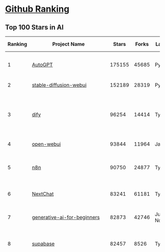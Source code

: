 [Github Ranking](../README.md)
==========

## Top 100 Stars in AI

| Ranking | Project Name | Stars | Forks | Language | Open Issues | Description | Last Commit |
| ------- | ------------ | ----- | ----- | -------- | ----------- | ----------- | ----------- |
| 1 | [AutoGPT](https://github.com/Significant-Gravitas/AutoGPT) | 175155 | 45685 | Python | 144 | AutoGPT is the vision of accessible AI for everyone, to use and to build on. Our mission is to provide the tools, so that you can focus on what matters. | 2025-05-08T23:25:57Z |
| 2 | [stable-diffusion-webui](https://github.com/AUTOMATIC1111/stable-diffusion-webui) | 152189 | 28319 | Python | 2339 | Stable Diffusion web UI | 2025-05-03T06:17:03Z |
| 3 | [dify](https://github.com/langgenius/dify) | 96254 | 14414 | TypeScript | 577 | Dify is an open-source LLM app development platform. Dify's intuitive interface combines AI workflow, RAG pipeline, agent capabilities, model management, observability features and more, letting you quickly go from prototype to production. | 2025-05-09T03:42:52Z |
| 4 | [open-webui](https://github.com/open-webui/open-webui) | 93844 | 11964 | JavaScript | 158 | User-friendly AI Interface (Supports Ollama, OpenAI API, ...) | 2025-05-08T18:57:50Z |
| 5 | [n8n](https://github.com/n8n-io/n8n) | 90750 | 24877 | TypeScript | 426 | Fair-code workflow automation platform with native AI capabilities. Combine visual building with custom code, self-host or cloud, 400+ integrations. | 2025-05-08T23:30:37Z |
| 6 | [NextChat](https://github.com/ChatGPTNextWeb/NextChat) | 83241 | 61181 | TypeScript | 629 | ✨ Light and Fast AI Assistant. Support: Web \| iOS \| MacOS \| Android \|  Linux \| Windows | 2025-04-19T08:00:42Z |
| 7 | [generative-ai-for-beginners](https://github.com/microsoft/generative-ai-for-beginners) | 82873 | 42746 | Jupyter Notebook | 3 | 21 Lessons, Get Started Building with Generative AI  🔗 https://microsoft.github.io/generative-ai-for-beginners/ | 2025-05-08T09:55:56Z |
| 8 | [supabase](https://github.com/supabase/supabase) | 82457 | 8526 | TypeScript | 243 | The open source Firebase alternative. Supabase gives you a dedicated Postgres database to build your web, mobile, and AI applications. | 2025-05-09T03:41:52Z |
| 9 | [funNLP](https://github.com/fighting41love/funNLP) | 73063 | 14845 | Python | 33 | 中英文敏感词、语言检测、中外手机/电话归属地/运营商查询、名字推断性别、手机号抽取、身份证抽取、邮箱抽取、中日文人名库、中文缩写库、拆字词典、词汇情感值、停用词、反动词表、暴恐词表、繁简体转换、英文模拟中文发音、汪峰歌词生成器、职业名称词库、同义词库、反义词库、否定词库、汽车品牌词库、汽车零件词库、连续英文切割、各种中文词向量、公司名字大全、古诗词库、IT词库、财经词库、成语词库、地名词库、历史名人词库、诗词词库、医学词库、饮食词库、法律词库、汽车词库、动物词库、中文聊天语料、中文谣言数据、百度中文问答数据集、句子相似度匹配算法集合、bert资源、文本生成&摘要相关工具、cocoNLP信息抽取工具、国内电话号码正则匹配、清华大学XLORE:中英文跨语言百科知识图谱、清华大学人工智能技术系列报告、自然语言生成、NLU太难了系列、自动对联数据及机器人、用户名黑名单列表、罪名法务名词及分类模型、微信公众号语料、cs224n深度学习自然语言处理课程、中文手写汉字识别、中文自然语言处理 语料/数据集、变量命名神器、分词语料库+代码、任务型对话英文数据集、ASR 语音数据集 + 基于深度学习的中文语音识别系统、笑声检测器、Microsoft多语言数字/单位/如日期时间识别包、中华新华字典数据库及api(包括常用歇后语、成语、词语和汉字)、文档图谱自动生成、SpaCy 中文模型、Common Voice语音识别数据集新版、神经网络关系抽取、基于bert的命名实体识别、关键词(Keyphrase)抽取包pke、基于医疗领域知识图谱的问答系统、基于依存句法与语义角色标注的事件三元组抽取、依存句法分析4万句高质量标注数据、cnocr：用来做中文OCR的Python3包、中文人物关系知识图谱项目、中文nlp竞赛项目及代码汇总、中文字符数据、speech-aligner: 从“人声语音”及其“语言文本”产生音素级别时间对齐标注的工具、AmpliGraph: 知识图谱表示学习(Python)库：知识图谱概念链接预测、Scattertext 文本可视化(python)、语言/知识表示工具：BERT & ERNIE、中文对比英文自然语言处理NLP的区别综述、Synonyms中文近义词工具包、HarvestText领域自适应文本挖掘工具（新词发现-情感分析-实体链接等）、word2word：(Python)方便易用的多语言词-词对集：62种语言/3,564个多语言对、语音识别语料生成工具：从具有音频/字幕的在线视频创建自动语音识别(ASR)语料库、构建医疗实体识别的模型（包含词典和语料标注）、单文档非监督的关键词抽取、Kashgari中使用gpt-2语言模型、开源的金融投资数据提取工具、文本自动摘要库TextTeaser: 仅支持英文、人民日报语料处理工具集、一些关于自然语言的基本模型、基于14W歌曲知识库的问答尝试--功能包括歌词接龙and已知歌词找歌曲以及歌曲歌手歌词三角关系的问答、基于Siamese bilstm模型的相似句子判定模型并提供训练数据集和测试数据集、用Transformer编解码模型实现的根据Hacker News文章标题自动生成评论、用BERT进行序列标记和文本分类的模板代码、LitBank：NLP数据集——支持自然语言处理和计算人文学科任务的100部带标记英文小说语料、百度开源的基准信息抽取系统、虚假新闻数据集、Facebook: LAMA语言模型分析，提供Transformer-XL/BERT/ELMo/GPT预训练语言模型的统一访问接口、CommonsenseQA：面向常识的英文QA挑战、中文知识图谱资料、数据及工具、各大公司内部里大牛分享的技术文档 PDF 或者 PPT、自然语言生成SQL语句（英文）、中文NLP数据增强（EDA）工具、英文NLP数据增强工具 、基于医药知识图谱的智能问答系统、京东商品知识图谱、基于mongodb存储的军事领域知识图谱问答项目、基于远监督的中文关系抽取、语音情感分析、中文ULMFiT-情感分析-文本分类-语料及模型、一个拍照做题程序、世界各国大规模人名库、一个利用有趣中文语料库 qingyun 训练出来的中文聊天机器人、中文聊天机器人seqGAN、省市区镇行政区划数据带拼音标注、教育行业新闻语料库包含自动文摘功能、开放了对话机器人-知识图谱-语义理解-自然语言处理工具及数据、中文知识图谱：基于百度百科中文页面-抽取三元组信息-构建中文知识图谱、masr: 中文语音识别-提供预训练模型-高识别率、Python音频数据增广库、中文全词覆盖BERT及两份阅读理解数据、ConvLab：开源多域端到端对话系统平台、中文自然语言处理数据集、基于最新版本rasa搭建的对话系统、基于TensorFlow和BERT的管道式实体及关系抽取、一个小型的证券知识图谱/知识库、复盘所有NLP比赛的TOP方案、OpenCLaP：多领域开源中文预训练语言模型仓库、UER：基于不同语料+编码器+目标任务的中文预训练模型仓库、中文自然语言处理向量合集、基于金融-司法领域(兼有闲聊性质)的聊天机器人、g2pC：基于上下文的汉语读音自动标记模块、Zincbase 知识图谱构建工具包、诗歌质量评价/细粒度情感诗歌语料库、快速转化「中文数字」和「阿拉伯数字」、百度知道问答语料库、基于知识图谱的问答系统、jieba_fast 加速版的jieba、正则表达式教程、中文阅读理解数据集、基于BERT等最新语言模型的抽取式摘要提取、Python利用深度学习进行文本摘要的综合指南、知识图谱深度学习相关资料整理、维基大规模平行文本语料、StanfordNLP 0.2.0：纯Python版自然语言处理包、NeuralNLP-NeuralClassifier：腾讯开源深度学习文本分类工具、端到端的封闭域对话系统、中文命名实体识别：NeuroNER vs. BertNER、新闻事件线索抽取、2019年百度的三元组抽取比赛：“科学空间队”源码、基于依存句法的开放域文本知识三元组抽取和知识库构建、中文的GPT2训练代码、ML-NLP - 机器学习(Machine Learning)NLP面试中常考到的知识点和代码实现、nlp4han:中文自然语言处理工具集(断句/分词/词性标注/组块/句法分析/语义分析/NER/N元语法/HMM/代词消解/情感分析/拼写检查、XLM：Facebook的跨语言预训练语言模型、用基于BERT的微调和特征提取方法来进行知识图谱百度百科人物词条属性抽取、中文自然语言处理相关的开放任务-数据集-当前最佳结果、CoupletAI - 基于CNN+Bi-LSTM+Attention 的自动对对联系统、抽象知识图谱、MiningZhiDaoQACorpus - 580万百度知道问答数据挖掘项目、brat rapid annotation tool: 序列标注工具、大规模中文知识图谱数据：1.4亿实体、数据增强在机器翻译及其他nlp任务中的应用及效果、allennlp阅读理解:支持多种数据和模型、PDF表格数据提取工具 、 Graphbrain：AI开源软件库和科研工具，目的是促进自动意义提取和文本理解以及知识的探索和推断、简历自动筛选系统、基于命名实体识别的简历自动摘要、中文语言理解测评基准，包括代表性的数据集&基准模型&语料库&排行榜、树洞 OCR 文字识别 、从包含表格的扫描图片中识别表格和文字、语声迁移、Python口语自然语言处理工具集(英文)、 similarity：相似度计算工具包，java编写、海量中文预训练ALBERT模型 、Transformers 2.0 、基于大规模音频数据集Audioset的音频增强 、Poplar：网页版自然语言标注工具、图片文字去除，可用于漫画翻译 、186种语言的数字叫法库、Amazon发布基于知识的人-人开放领域对话数据集 、中文文本纠错模块代码、繁简体转换 、 Python实现的多种文本可读性评价指标、类似于人名/地名/组织机构名的命名体识别数据集 、东南大学《知识图谱》研究生课程(资料)、. 英文拼写检查库 、 wwsearch是企业微信后台自研的全文检索引擎、CHAMELEON：深度学习新闻推荐系统元架构 、 8篇论文梳理BERT相关模型进展与反思、DocSearch：免费文档搜索引擎、 LIDA：轻量交互式对话标注工具 、aili - the fastest in-memory index in the East 东半球最快并发索引 、知识图谱车音工作项目、自然语言生成资源大全 、中日韩分词库mecab的Python接口库、中文文本摘要/关键词提取、汉字字符特征提取器 (featurizer)，提取汉字的特征（发音特征、字形特征）用做深度学习的特征、中文生成任务基准测评 、中文缩写数据集、中文任务基准测评 - 代表性的数据集-基准(预训练)模型-语料库-baseline-工具包-排行榜、PySS3：面向可解释AI的SS3文本分类器机器可视化工具 、中文NLP数据集列表、COPE - 格律诗编辑程序、doccano：基于网页的开源协同多语言文本标注工具 、PreNLP：自然语言预处理库、简单的简历解析器，用来从简历中提取关键信息、用于中文闲聊的GPT2模型：GPT2-chitchat、基于检索聊天机器人多轮响应选择相关资源列表(Leaderboards、Datasets、Papers)、(Colab)抽象文本摘要实现集锦(教程 、词语拼音数据、高效模糊搜索工具、NLP数据增广资源集、微软对话机器人框架 、 GitHub Typo Corpus：大规模GitHub多语言拼写错误/语法错误数据集、TextCluster：短文本聚类预处理模块 Short text cluster、面向语音识别的中文文本规范化、BLINK：最先进的实体链接库、BertPunc：基于BERT的最先进标点修复模型、Tokenizer：快速、可定制的文本词条化库、中文语言理解测评基准，包括代表性的数据集、基准(预训练)模型、语料库、排行榜、spaCy 医学文本挖掘与信息提取 、 NLP任务示例项目代码集、 python拼写检查库、chatbot-list - 行业内关于智能客服、聊天机器人的应用和架构、算法分享和介绍、语音质量评价指标(MOSNet, BSSEval, STOI, PESQ, SRMR)、 用138GB语料训练的法文RoBERTa预训练语言模型 、BERT-NER-Pytorch：三种不同模式的BERT中文NER实验、无道词典 - 有道词典的命令行版本，支持英汉互查和在线查询、2019年NLP亮点回顾、 Chinese medical dialogue data 中文医疗对话数据集 、最好的汉字数字(中文数字)-阿拉伯数字转换工具、 基于百科知识库的中文词语多词义/义项获取与特定句子词语语义消歧、awesome-nlp-sentiment-analysis - 情感分析、情绪原因识别、评价对象和评价词抽取、LineFlow：面向所有深度学习框架的NLP数据高效加载器、中文医学NLP公开资源整理 、MedQuAD：(英文)医学问答数据集、将自然语言数字串解析转换为整数和浮点数、Transfer Learning in Natural Language Processing (NLP) 、面向语音识别的中文/英文发音辞典、Tokenizers：注重性能与多功能性的最先进分词器、CLUENER 细粒度命名实体识别 Fine Grained Named Entity Recognition、 基于BERT的中文命名实体识别、中文谣言数据库、NLP数据集/基准任务大列表、nlp相关的一些论文及代码, 包括主题模型、词向量(Word Embedding)、命名实体识别(NER)、文本分类(Text Classificatin)、文本生成(Text Generation)、文本相似性(Text Similarity)计算等，涉及到各种与nlp相关的算法，基于keras和tensorflow 、Python文本挖掘/NLP实战示例、 Blackstone：面向非结构化法律文本的spaCy pipeline和NLP模型通过同义词替换实现文本“变脸” 、中文 预训练 ELECTREA 模型: 基于对抗学习 pretrain Chinese Model 、albert-chinese-ner - 用预训练语言模型ALBERT做中文NER 、基于GPT2的特定主题文本生成/文本增广、开源预训练语言模型合集、多语言句向量包、编码、标记和实现：一种可控高效的文本生成方法、 英文脏话大列表 、attnvis：GPT2、BERT等transformer语言模型注意力交互可视化、CoVoST：Facebook发布的多语种语音-文本翻译语料库，包括11种语言(法语、德语、荷兰语、俄语、西班牙语、意大利语、土耳其语、波斯语、瑞典语、蒙古语和中文)的语音、文字转录及英文译文、Jiagu自然语言处理工具 - 以BiLSTM等模型为基础，提供知识图谱关系抽取 中文分词 词性标注 命名实体识别 情感分析 新词发现 关键词 文本摘要 文本聚类等功能、用unet实现对文档表格的自动检测，表格重建、NLP事件提取文献资源列表 、 金融领域自然语言处理研究资源大列表、CLUEDatasetSearch - 中英文NLP数据集：搜索所有中文NLP数据集，附常用英文NLP数据集 、medical_NER - 中文医学知识图谱命名实体识别 、(哈佛)讲因果推理的免费书、知识图谱相关学习资料/数据集/工具资源大列表、Forte：灵活强大的自然语言处理pipeline工具集 、Python字符串相似性算法库、PyLaia：面向手写文档分析的深度学习工具包、TextFooler：针对文本分类/推理的对抗文本生成模块、Haystack：灵活、强大的可扩展问答(QA)框架、中文关键短语抽取工具 | 2024-05-10T07:38:24Z |
| 10 | [Deep-Live-Cam](https://github.com/hacksider/Deep-Live-Cam) | 65177 | 9023 | Python | 60 | real time face swap and one-click video deepfake with only a single image | 2025-05-05T00:30:44Z |
| 11 | [AppFlowy](https://github.com/AppFlowy-IO/AppFlowy) | 62735 | 4223 | Dart | 959 | Bring projects, wikis, and teams together with AI. AppFlowy is the AI collaborative workspace where you achieve more without losing control of your data. The leading open source Notion alternative. | 2025-05-09T03:42:45Z |
| 12 | [lobe-chat](https://github.com/lobehub/lobe-chat) | 60270 | 12689 | TypeScript | 737 | 🤯 Lobe Chat - an open-source, modern-design AI chat framework. Supports Multi AI Providers( OpenAI / Claude 3 / Gemini / Ollama / DeepSeek / Qwen), Knowledge Base (file upload / knowledge management / RAG ), Multi-Modals (Plugins/Artifacts) and Thinking. One-click FREE deployment of your private ChatGPT/ Claude / DeepSeek application. | 2025-05-09T01:29:54Z |
| 13 | [langflow](https://github.com/langflow-ai/langflow) | 59599 | 6287 | Python | 414 | Langflow is a powerful tool for building and deploying AI-powered agents and workflows. | 2025-05-08T23:05:31Z |
| 14 | [browser-use](https://github.com/browser-use/browser-use) | 59456 | 6498 | Python | 375 | 🌐 Make websites accessible for AI agents. Automate tasks online with ease. | 2025-05-06T23:59:02Z |
| 15 | [MetaGPT](https://github.com/FoundationAgents/MetaGPT) | 55400 | 6592 | Python | 60 | 🌟 The Multi-Agent Framework: First AI Software Company, Towards Natural Language Programming | 2025-03-31T07:17:13Z |
| 16 | [gpt-engineer](https://github.com/AntonOsika/gpt-engineer) | 54094 | 7102 | Python | 24 | CLI platform to experiment with codegen. Precursor to: https://lovable.dev | 2024-11-17T22:47:32Z |
| 17 | [ChatGPT](https://github.com/lencx/ChatGPT) | 53747 | 6086 | Rust | 799 | 🔮 ChatGPT Desktop Application (Mac, Windows and Linux) | 2024-08-29T17:58:11Z |
| 18 | [meilisearch](https://github.com/meilisearch/meilisearch) | 51107 | 2029 | Rust | 184 | A lightning-fast search engine API bringing AI-powered hybrid search to your sites and applications. | 2025-05-08T18:08:34Z |
| 19 | [LLaMA-Factory](https://github.com/hiyouga/LLaMA-Factory) | 48502 | 5903 | Python | 441 | Unified Efficient Fine-Tuning of 100+ LLMs & VLMs (ACL 2024) | 2025-05-07T10:23:11Z |
| 20 | [LLMs-from-scratch](https://github.com/rasbt/LLMs-from-scratch) | 48214 | 6884 | Jupyter Notebook | 1 | Implement a ChatGPT-like LLM in PyTorch from scratch, step by step | 2025-04-20T02:16:18Z |
| 21 | [awesome-mcp-servers](https://github.com/punkpeye/awesome-mcp-servers) | 47049 | 3462 | None | 14 | A collection of MCP servers. | 2025-05-08T23:33:52Z |
| 22 | [autogen](https://github.com/microsoft/autogen) | 44217 | 6672 | Python | 502 | A programming framework for agentic AI 🤖 PyPi: autogen-agentchat Discord: https://aka.ms/autogen-discord Office Hour: https://aka.ms/autogen-officehour | 2025-05-09T01:39:31Z |
| 23 | [anything-llm](https://github.com/Mintplex-Labs/anything-llm) | 43828 | 4287 | JavaScript | 238 | The all-in-one Desktop & Docker AI application with built-in RAG, AI agents, No-code agent builder, MCP compatibility,  and more. | 2025-05-08T23:21:17Z |
| 24 | [JeecgBoot](https://github.com/jeecgboot/JeecgBoot) | 42617 | 15320 | Java | 39 | 🔥一款基于AIGC和低代码引擎的AI低代码平台，旨在帮助企业快速实现低代码开发和构建、部署个性化的 AI 应用。 前后端分离 SpringBoot，SpringCloud，Ant Design&Vue3，Mybatis，Shiro！强大的代码生成器让前后端代码一键生成，无需写任何代码! 成套AI大模型功能: AI模型管理、AI应用、知识库、AI流程编排、AI对话助手等； | 2025-05-07T10:18:21Z |
| 25 | [crawl4ai](https://github.com/unclecode/crawl4ai) | 42597 | 3911 | Python | 113 | 🚀🤖 Crawl4AI: Open-source LLM Friendly Web Crawler & Scraper. Don't be shy, join here: https://discord.gg/jP8KfhDhyN | 2025-05-08T12:09:41Z |
| 26 | [OpenBB](https://github.com/OpenBB-finance/OpenBB) | 41277 | 3686 | Python | 40 | Investment Research for Everyone, Everywhere. | 2025-05-08T16:45:14Z |
| 27 | [ColossalAI](https://github.com/hpcaitech/ColossalAI) | 40866 | 4502 | Python | 427 | Making large AI models cheaper, faster and more accessible | 2025-05-08T06:10:21Z |
| 28 | [kong](https://github.com/Kong/kong) | 40781 | 4917 | Lua | 68 | 🦍 The Cloud-Native API Gateway and AI Gateway. | 2025-05-09T03:01:58Z |
| 29 | [ailearning](https://github.com/apachecn/ailearning) | 40735 | 11550 | Python | 2 | AiLearning：数据分析+机器学习实战+线性代数+PyTorch+NLTK+TF2 | 2024-11-12T16:21:55Z |
| 30 | [ClickHouse](https://github.com/ClickHouse/ClickHouse) | 40559 | 7282 | C++ | 4067 | ClickHouse® is a real-time analytics database management system | 2025-05-09T02:27:28Z |
| 31 | [system-prompts-and-models-of-ai-tools](https://github.com/x1xhlol/system-prompts-and-models-of-ai-tools) | 40270 | 12102 | None | 11 | FULL v0, Cursor, Manus, Same.dev, Lovable, Devin, Replit Agent, Windsurf Agent & VSCode Agent (And other Open Sourced) System Prompts, Tools & AI Models. | 2025-04-30T14:43:09Z |
| 32 | [airflow](https://github.com/apache/airflow) | 39973 | 14994 | Python | 1092 | Apache Airflow - A platform to programmatically author, schedule, and monitor workflows | 2025-05-09T03:07:52Z |
| 33 | [firecrawl](https://github.com/mendableai/firecrawl) | 37810 | 3434 | TypeScript | 163 | 🔥 Turn entire websites into LLM-ready markdown or structured data. Scrape, crawl and extract with a single API. | 2025-05-08T23:54:01Z |
| 34 | [quivr](https://github.com/QuivrHQ/quivr) | 37799 | 3635 | Python | 6 | Opiniated RAG for integrating GenAI in your apps 🧠   Focus on your product rather than the RAG. Easy integration in existing products with customisation!  Any LLM: GPT4, Groq, Llama. Any Vectorstore: PGVector, Faiss. Any Files. Anyway you want.  | 2025-05-05T13:47:37Z |
| 35 | [GitHubDaily](https://github.com/GitHubDaily/GitHubDaily) | 37712 | 3948 | None | 345 | 坚持分享 GitHub 上高质量、有趣实用的开源技术教程、开发者工具、编程网站、技术资讯。A list cool, interesting projects of GitHub. | 2025-03-20T08:54:47Z |
| 36 | [AI-For-Beginners](https://github.com/microsoft/AI-For-Beginners) | 37403 | 6888 | Jupyter Notebook | 23 | 12 Weeks, 24 Lessons, AI for All! | 2025-04-29T16:09:57Z |
| 37 | [Open-Assistant](https://github.com/LAION-AI/Open-Assistant) | 37344 | 3269 | Python | 227 | OpenAssistant is a chat-based assistant that understands tasks, can interact with third-party systems, and retrieve information dynamically to do so. | 2024-08-17T01:55:35Z |
| 38 | [photoprism](https://github.com/photoprism/photoprism) | 37270 | 2065 | Go | 419 | AI-Powered Photos App for the Decentralized Web 🌈💎✨ | 2025-05-08T11:02:37Z |
| 39 | [ray](https://github.com/ray-project/ray) | 36938 | 6268 | Python | 3772 | Ray is an AI compute engine. Ray consists of a core distributed runtime and a set of AI Libraries for accelerating ML workloads. | 2025-05-09T00:55:50Z |
| 40 | [upscayl](https://github.com/upscayl/upscayl) | 36761 | 1694 | TypeScript | 64 | 🆙 Upscayl - #1 Free and Open Source AI Image Upscaler for Linux, MacOS and Windows. | 2025-04-25T13:23:15Z |
| 41 | [chatgpt-on-wechat](https://github.com/zhayujie/chatgpt-on-wechat) | 36643 | 9174 | Python | 290 | 基于大模型搭建的聊天机器人，同时支持 微信公众号、企业微信应用、飞书、钉钉 等接入，可选择GPT4.1/GPT-4o/GPT-o1/ DeepSeek/Claude/文心一言/讯飞星火/通义千问/ Gemini/GLM-4/Kimi/LinkAI，能处理文本、语音和图片，访问操作系统和互联网，支持基于自有知识库进行定制企业智能客服。 | 2025-04-20T09:22:54Z |
| 42 | [MockingBird](https://github.com/babysor/MockingBird) | 36227 | 5259 | Python | 475 | 🚀AI拟声: 5秒内克隆您的声音并生成任意语音内容 Clone a voice in 5 seconds to generate arbitrary speech in real-time | 2024-11-15T05:00:29Z |
| 43 | [google-research](https://github.com/google-research/google-research) | 35495 | 8080 | Jupyter Notebook | 956 | Google Research | 2025-05-07T22:32:46Z |
| 44 | [chatbox](https://github.com/chatboxai/chatbox) | 34663 | 3311 | TypeScript | 679 | User-friendly Desktop Client App for AI Models/LLMs (GPT, Claude, Gemini, Ollama...) | 2025-04-27T14:53:01Z |
| 45 | [gold-miner](https://github.com/xitu/gold-miner) | 34083 | 5044 | None | 5 | 🥇掘金翻译计划，可能是世界最大最好的英译中技术社区，最懂读者和译者的翻译平台： | 2024-04-17T09:44:37Z |
| 46 | [AgentGPT](https://github.com/reworkd/AgentGPT) | 34010 | 9404 | TypeScript | 127 | 🤖 Assemble, configure, and deploy autonomous AI Agents in your browser. | 2025-04-29T01:19:32Z |
| 47 | [gpt-pilot](https://github.com/Pythagora-io/gpt-pilot) | 32668 | 3316 | Python | 234 | The first real AI developer | 2025-03-04T06:26:32Z |
| 48 | [aider](https://github.com/Aider-AI/aider) | 32655 | 2958 | Python | 792 | aider is AI pair programming in your terminal | 2025-05-09T02:49:25Z |
| 49 | [LocalAI](https://github.com/mudler/LocalAI) | 32461 | 2473 | Go | 440 | :robot: The free, Open Source alternative to OpenAI, Claude and others. Self-hosted and local-first. Drop-in replacement for OpenAI,  running on consumer-grade hardware. No GPU required. Runs gguf, transformers, diffusers and many more models architectures. Features: Generate Text, Audio, Video, Images, Voice Cloning, Distributed, P2P inference | 2025-05-08T23:13:28Z |
| 50 | [spaCy](https://github.com/explosion/spaCy) | 31525 | 4503 | Python | 172 | 💫 Industrial-strength Natural Language Processing (NLP) in Python | 2025-04-11T18:56:53Z |
| 51 | [fairseq](https://github.com/facebookresearch/fairseq) | 31404 | 6512 | Python | 1174 | Facebook AI Research Sequence-to-Sequence Toolkit written in Python. | 2025-01-09T16:43:36Z |
| 52 | [awesome-llm-apps](https://github.com/Shubhamsaboo/awesome-llm-apps) | 31304 | 3521 | Python | 7 | Collection of awesome LLM apps with AI Agents and RAG using OpenAI, Anthropic, Gemini and opensource models. | 2025-05-05T21:44:34Z |
| 53 | [crewAI](https://github.com/crewAIInc/crewAI) | 31301 | 4186 | Python | 68 | Framework for orchestrating role-playing, autonomous AI agents. By fostering collaborative intelligence, CrewAI empowers agents to work together seamlessly, tackling complex tasks. | 2025-05-09T02:27:28Z |
| 54 | [chatbot-ui](https://github.com/mckaywrigley/chatbot-ui) | 31172 | 8807 | TypeScript | 167 | AI chat for any model. | 2024-08-03T00:38:07Z |
| 55 | [tabby](https://github.com/TabbyML/tabby) | 31068 | 1460 | Rust | 179 | Self-hosted AI coding assistant | 2025-05-09T03:25:58Z |
| 56 | [fabric](https://github.com/danielmiessler/fabric) | 31002 | 3205 | Go | 200 | fabric is an open-source framework for augmenting humans using AI. It provides a modular framework for solving specific problems using a crowdsourced set of AI prompts that can be used anywhere. | 2025-05-06T22:06:47Z |
| 57 | [ruoyi-vue-pro](https://github.com/YunaiV/ruoyi-vue-pro) | 30826 | 6627 | Java | 16 | 🔥 官方推荐 🔥 RuoYi-Vue 全新 Pro 版本，优化重构所有功能。基于 Spring Boot + MyBatis Plus + Vue & Element 实现的后台管理系统 + 微信小程序，支持 RBAC 动态权限、数据权限、SaaS 多租户、Flowable 工作流、三方登录、支付、短信、商城、CRM、ERP、AI 大模型等功能。你的 ⭐️ Star ⭐️，是作者生发的动力！ | 2025-05-06T12:58:16Z |
| 58 | [netron](https://github.com/lutzroeder/netron) | 30151 | 2900 | JavaScript | 19 | Visualizer for neural network, deep learning and machine learning models | 2025-05-07T15:49:12Z |
| 59 | [khoj](https://github.com/khoj-ai/khoj) | 29976 | 1673 | Python | 68 | Your AI second brain. Self-hostable. Get answers from the web or your docs. Build custom agents, schedule automations, do deep research. Turn any online or local LLM into your personal, autonomous AI (gpt, claude, gemini, llama, qwen, mistral). Get started - free. | 2025-05-03T02:29:40Z |
| 60 | [AI-Expert-Roadmap](https://github.com/AMAI-GmbH/AI-Expert-Roadmap) | 29830 | 2527 | JavaScript | 19 | Roadmap to becoming an Artificial Intelligence Expert in 2022 | 2023-12-31T02:20:16Z |
| 61 | [roop](https://github.com/s0md3v/roop) | 29752 | 6737 | Python | 0 | one-click face swap | 2024-08-19T12:57:17Z |
| 62 | [cursor](https://github.com/getcursor/cursor) | 29739 | 1880 | None | 1673 | The AI Code Editor | 2024-10-13T19:23:26Z |
| 63 | [Mr.-Ranedeer-AI-Tutor](https://github.com/JushBJJ/Mr.-Ranedeer-AI-Tutor) | 29522 | 3372 | None | 13 | A GPT-4 AI Tutor Prompt for customizable personalized learning experiences. | 2024-03-25T13:06:55Z |
| 64 | [pytorch-lightning](https://github.com/Lightning-AI/pytorch-lightning) | 29429 | 3489 | Python | 933 | Pretrain, finetune ANY AI model of ANY size on multiple GPUs, TPUs with zero code changes. | 2025-05-08T14:17:28Z |
| 65 | [docling](https://github.com/docling-project/docling) | 29007 | 1812 | Python | 337 | Get your documents ready for gen AI | 2025-05-08T19:46:18Z |
| 66 | [mem0](https://github.com/mem0ai/mem0) | 28861 | 2762 | Python | 258 | Memory for AI Agents; SOTA in AI Agent Memory, beating OpenAI Memory in accuracy by 26% - https://mem0.ai/research | 2025-05-08T18:11:46Z |
| 67 | [Jobs_Applier_AI_Agent_AIHawk](https://github.com/feder-cr/Jobs_Applier_AI_Agent_AIHawk) | 28084 | 4211 | Python | 40 | AIHawk aims to easy job hunt process by automating the job application process. Utilizing artificial intelligence, it enables users to apply for multiple jobs in a tailored way. | 2025-05-03T19:46:29Z |
| 68 | [exo](https://github.com/exo-explore/exo) | 28016 | 1748 | Python | 336 | Run your own AI cluster at home with everyday devices 📱💻 🖥️⌚ | 2025-03-21T22:23:32Z |
| 69 | [mindsdb](https://github.com/mindsdb/mindsdb) | 27918 | 4961 | Python | 68 | AI's query engine - Platform for building AI that can learn and answer questions over large scale federated data. | 2025-05-09T03:08:50Z |
| 70 | [MoneyPrinterTurbo](https://github.com/harry0703/MoneyPrinterTurbo) | 27750 | 4092 | Python | 113 | 利用AI大模型，一键生成高清短视频 Generate short videos with one click using AI LLM. | 2025-05-09T02:07:11Z |
| 71 | [ai-hedge-fund](https://github.com/virattt/ai-hedge-fund) | 27078 | 4663 | Python | 69 | An AI Hedge Fund Team | 2025-05-08T22:57:10Z |
| 72 | [so-vits-svc](https://github.com/svc-develop-team/so-vits-svc) | 27032 | 4979 | Python | 21 | SoftVC VITS Singing Voice Conversion | 2023-11-11T13:11:31Z |
| 73 | [agno](https://github.com/agno-agi/agno) | 26360 | 3336 | Python | 71 | Agno is a lightweight library for building Agents with memory, knowledge, tools and reasoning. | 2025-05-09T03:28:45Z |
| 74 | [continue](https://github.com/continuedev/continue) | 26117 | 2729 | TypeScript | 804 | ⏩ Create, share, and use custom AI code assistants with our open-source IDE extensions and hub of models, rules, prompts, docs, and other building blocks | 2025-05-09T02:04:54Z |
| 75 | [generative-models](https://github.com/Stability-AI/generative-models) | 25817 | 2868 | Python | 263 | Generative Models by Stability AI | 2025-04-04T03:32:07Z |
| 76 | [Folo](https://github.com/RSSNext/Folo) | 25697 | 1095 | TypeScript | 139 | 🧡 Follow everything in one place | 2025-05-09T02:04:06Z |
| 77 | [nx](https://github.com/nrwl/nx) | 25592 | 2516 | TypeScript | 616 | Build system, optimized for monorepos, with AI-powered architectural awareness and advanced CI capabilities. | 2025-05-08T23:32:59Z |
| 78 | [LibreChat](https://github.com/danny-avila/LibreChat) | 25347 | 4362 | TypeScript | 141 | Enhanced ChatGPT Clone: Features Agents, DeepSeek, Anthropic, AWS, OpenAI, Assistants API, Azure, Groq, o1, GPT-4o, Mistral, OpenRouter, Vertex AI, Gemini, Artifacts, AI model switching, message search, Code Interpreter, langchain, DALL-E-3, OpenAPI Actions, Functions, Secure Multi-User Auth, Presets, open-source for self-hosting. Active project. | 2025-05-08T19:21:00Z |
| 79 | [composio](https://github.com/ComposioHQ/composio) | 25225 | 4418 | Python | 41 | Composio equip's your AI agents & LLMs with 100+ high-quality integrations via function calling | 2025-05-07T19:58:59Z |
| 80 | [InvokeAI](https://github.com/invoke-ai/InvokeAI) | 25046 | 2542 | TypeScript | 700 | Invoke is a leading creative engine for Stable Diffusion models, empowering professionals, artists, and enthusiasts to generate and create visual media using the latest AI-driven technologies. The solution offers an industry leading WebUI, and serves as the foundation for multiple commercial products. | 2025-05-08T19:55:41Z |
| 81 | [Genesis](https://github.com/Genesis-Embodied-AI/Genesis) | 24958 | 2212 | Python | 148 | A generative world for general-purpose robotics & embodied AI learning. | 2025-05-08T20:26:38Z |
| 82 | [cursor-free-vip](https://github.com/yeongpin/cursor-free-vip) | 24398 | 3036 | Python | 329 | [Support 0.49.x]（Reset Cursor AI MachineID & Bypass Higher Token Limit） Cursor Ai ，自动重置机器ID ， 免费升级使用Pro功能: You've reached your trial request limit. / Too many free trial accounts used on this machine. Please upgrade to pro. We have this limit in place to prevent abuse. Please let us know if you believe this is a mistake. | 2025-05-06T05:34:07Z |
| 83 | [semantic-kernel](https://github.com/microsoft/semantic-kernel) | 24350 | 3797 | C# | 413 | Integrate cutting-edge LLM technology quickly and easily into your apps | 2025-05-09T03:41:17Z |
| 84 | [kratos](https://github.com/go-kratos/kratos) | 24270 | 4083 | Go | 13 | Your ultimate Go microservices framework for the cloud-native era. | 2025-04-29T07:46:20Z |
| 85 | [modular](https://github.com/modular/modular) | 23983 | 2607 | Mojo | 665 | The Modular Platform (includes MAX & Mojo) | 2025-05-09T01:14:23Z |
| 86 | [llm-app](https://github.com/pathwaycom/llm-app) | 23963 | 413 | Jupyter Notebook | 5 | Ready-to-run cloud templates for RAG, AI pipelines, and enterprise search with live data. 🐳Docker-friendly.⚡Always in sync with Sharepoint, Google Drive, S3, Kafka, PostgreSQL, real-time data APIs, and more. | 2025-05-07T15:59:40Z |
| 87 | [FastGPT](https://github.com/labring/FastGPT) | 23962 | 6193 | TypeScript | 512 | FastGPT is a knowledge-based platform built on the LLMs, offers a comprehensive suite of out-of-the-box capabilities such as data processing, RAG retrieval, and visual AI workflow orchestration, letting you easily develop and deploy complex question-answering systems without the need for extensive setup or configuration. | 2025-05-08T14:10:37Z |
| 88 | [qdrant](https://github.com/qdrant/qdrant) | 23418 | 1612 | Rust | 329 | Qdrant - High-performance, massive-scale Vector Database and Vector Search Engine for the next generation of AI. Also available in the cloud https://cloud.qdrant.io/ | 2025-05-08T20:46:51Z |
| 89 | [Warp](https://github.com/warpdotdev/Warp) | 23370 | 449 | None | 2857 | Warp is a modern, Rust-based terminal with AI built in so you and your team can build great software, faster. | 2025-04-25T18:02:31Z |
| 90 | [500-AI-Machine-learning-Deep-learning-Computer-vision-NLP-Projects-with-code](https://github.com/ashishpatel26/500-AI-Machine-learning-Deep-learning-Computer-vision-NLP-Projects-with-code) | 23244 | 5607 | None | 43 | 500 AI Machine learning Deep learning Computer vision NLP Projects with code | 2024-07-26T13:06:49Z |
| 91 | [PDFMathTranslate](https://github.com/Byaidu/PDFMathTranslate) | 22842 | 1956 | Python | 96 | PDF scientific paper translation with preserved formats - 基于 AI 完整保留排版的 PDF 文档全文双语翻译，支持 Google/DeepL/Ollama/OpenAI 等服务，提供 CLI/GUI/MCP/Docker/Zotero | 2025-05-08T14:00:02Z |
| 92 | [Chat2DB](https://github.com/CodePhiliaX/Chat2DB) | 22811 | 2469 | Java | 450 | 🔥🔥🔥AI-driven database tool and SQL client, The hottest GUI client, supporting MySQL, Oracle, PostgreSQL, DB2, SQL Server, DB2, SQLite, H2, ClickHouse, and more. | 2025-03-05T07:57:52Z |
| 93 | [facefusion](https://github.com/facefusion/facefusion) | 22800 | 3509 | Python | 0 | Industry leading face manipulation platform | 2025-05-05T14:55:09Z |
| 94 | [gin-vue-admin](https://github.com/flipped-aurora/gin-vue-admin) | 22800 | 6673 | Go | 23 | 🚀Vite+Vue3+Gin拥有AI辅助的基础开发平台，支持TS和JS混用。它集成了JWT鉴权、权限管理、动态路由、显隐可控组件、分页封装、多点登录拦截、资源权限、上传下载、代码生成器、表单生成器和可配置的导入导出等开发必备功能。 | 2025-05-08T16:18:41Z |
| 95 | [frigate](https://github.com/blakeblackshear/frigate) | 22457 | 2087 | TypeScript | 102 | NVR with realtime local object detection for IP cameras | 2025-05-08T23:39:59Z |
| 96 | [learnopencv](https://github.com/spmallick/learnopencv) | 21894 | 11695 | Jupyter Notebook | 229 | Learn OpenCV  : C++ and Python Examples | 2025-05-06T14:04:16Z |
| 97 | [Perplexica](https://github.com/ItzCrazyKns/Perplexica) | 21747 | 2217 | TypeScript | 131 | Perplexica is an AI-powered search engine. It is an Open source alternative to Perplexity AI | 2025-04-29T11:43:27Z |
| 98 | [serve](https://github.com/jina-ai/serve) | 21552 | 2225 | Python | 2 | ☁️ Build multimodal AI applications with cloud-native stack | 2025-03-24T13:59:54Z |
| 99 | [gpt-crawler](https://github.com/BuilderIO/gpt-crawler) | 21454 | 2297 | TypeScript | 93 | Crawl a site to generate knowledge files to create your own custom GPT from a URL | 2025-01-23T00:18:52Z |
| 100 | [gpt-researcher](https://github.com/assafelovic/gpt-researcher) | 21291 | 2779 | Python | 102 | LLM based autonomous agent that conducts deep local and web research on any topic and generates a long report with citations. | 2025-05-05T19:22:29Z |

